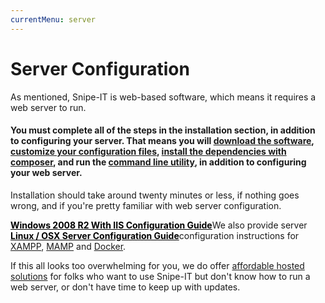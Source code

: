 ```yaml
---
currentMenu: server
---
```


# Server Configuration

As mentioned, Snipe-IT is web-based software, which means it requires a web server to run.

#### You must complete all of the steps in the installation section, in addition to configuring your server. That means you will [download the software](../index.html), [customize your configuration files](../configuration.html), [install the dependencies with composer](../composer.html), and run the [command line utility](../command-line.html), in addition to configuring your web server.

Installation should take around twenty minutes or less, if nothing goes wrong, and if you're pretty familiar with web server configuration.

<div class="grey-alert">
        <div style="float: left; padding-right: 10px">
            <a href="windows.html" style="color: black"><i class="fa fa-windows fa-2x"></i></a>
        </div>
        <div style="float: left; vertical-align: middle;">
        <strong>
            <a href="windows.html" style="color: black;">Windows 2008 R2 With IIS Configuration Guide</a>
        </strong>
    </div>
    <div class="clear"></div>
</div>

<div class="grey-alert">
        <div style="float: left; padding-right: 10px">
            <a href="linux-osx.html" style="color: black"><i class="fa fa-linux fa-2x"></i></a>
        </div>
        <div style="float: left; vertical-align: middle;">
        <strong>
            <a href="linux-osx.html" style="color: black;">Linux / OSX Server Configuration Guide</a>
        </strong>
    </div>
    <div class="clear"></div>
</div>

We also provide server configuration instructions for [XAMPP](xampp.html), [MAMP](mamp.html) and [Docker](docker.html).

If this all looks too overwhelming for you, we do offer [affordable hosted solutions](http://snipeitapp.com/hosting/) for folks who want to use Snipe-IT but don't know how to run a web server, or don't have time to keep up with updates.

